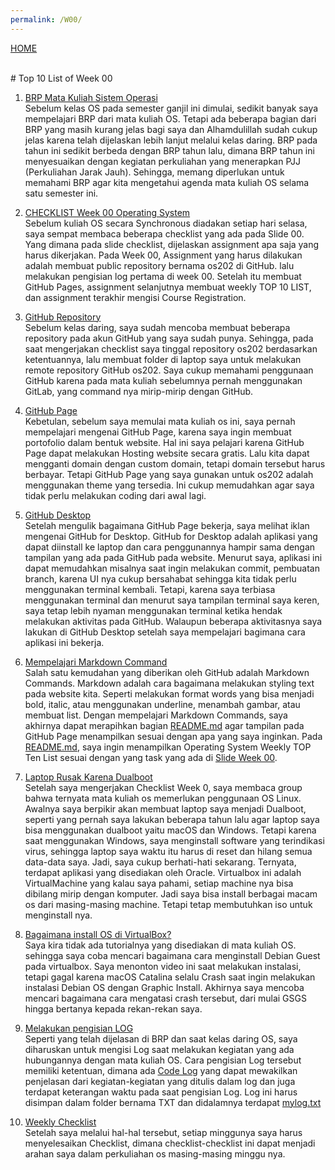 ```yaml
---
permalink: /W00/
---
```

[HOME](../)

<br>
# Top 10 List of Week 00

1. [BRP Mata Kuliah Sistem Operasi](https://github.com/UI-FASILKOM-OS/SistemOperasi/blob/master/Slides/os00.pdf)<br>
Sebelum kelas OS pada semester ganjil ini dimulai, sedikit banyak saya mempelajari BRP dari mata kuliah OS. Tetapi ada beberapa bagian dari BRP yang masih kurang jelas bagi saya dan Alhamdulillah sudah cukup jelas karena telah dijelaskan lebih lanjut melalui kelas daring. BRP pada tahun ini sedikit berbeda dengan BRP tahun lalu, dimana BRP tahun ini menyesuaikan dengan kegiatan perkuliahan yang menerapkan PJJ (Perkuliahan Jarak Jauh). Sehingga, memang diperlukan untuk memahami BRP agar kita mengetahui agenda mata kuliah OS selama satu semester ini.

2. [CHECKLIST Week 00 Operating System](https://github.com/UI-FASILKOM-OS/SistemOperasi/blob/master/Slides/os00.pdf)<br>
Sebelum kuliah OS secara Synchronous diadakan setiap hari selasa, saya sempat membaca beberapa checklist yang ada pada Slide 00. Yang dimana pada slide checklist, dijelaskan assignment apa saja yang harus dikerjakan. Pada Week 00, Assignment yang harus dilakukan adalah membuat public repository bernama os202 di GitHub. lalu melakukan pengisian log pertama di week 00. Setelah itu membuat GitHub Pages, assignment selanjutnya membuat weekly TOP 10 LIST, dan assignment terakhir mengisi Course Registration.

3. [GitHub Repository](https://github.com/akbarrafs/os202)<br>
Sebelum kelas daring, saya sudah mencoba membuat beberapa repository pada akun GitHub yang saya sudah punya. Sehingga, pada saat mengerjakan checklist saya tinggal repository os202 berdasarkan ketentuannya, lalu membuat folder di laptop saya untuk melakukan remote repository GitHub os202. Saya cukup memahami penggunaan GitHub karena pada mata kuliah sebelumnya pernah menggunakan GitLab, yang command nya mirip-mirip dengan GitHub.

4. [GitHub Page](https://pages.github.com)<br>
Kebetulan, sebelum saya memulai mata kuliah os ini, saya pernah mempelajari mengenai GitHub Page, karena saya ingin membuat portofolio dalam bentuk website. Hal ini saya pelajari karena GitHub Page dapat melakukan Hosting website secara gratis. Lalu kita dapat mengganti domain dengan custom domain, tetapi domain tersebut harus berbayar. Tetapi GitHub Page yang saya gunakan untuk os202 adalah menggunakan theme yang tersedia. Ini cukup memudahkan agar saya tidak perlu melakukan coding dari awal lagi.

5. [GitHub Desktop](https://desktop.github.com)<br>
Setelah mengulik bagaimana GitHub Page bekerja, saya melihat iklan mengenai GitHub for Desktop. GitHub for Desktop adalah aplikasi yang dapat diinstall ke laptop dan cara penggunannya hampir sama dengan tampilan yang ada pada GitHub pada website. Menurut saya, aplikasi ini dapat memudahkan misalnya saat ingin melakukan commit, pembuatan branch, karena UI nya cukup bersahabat sehingga kita tidak perlu menggunakan terminal kembali. Tetapi, karena saya terbiasa menggunakan terminal dan menurut saya tampilan terminal saya keren, saya tetap lebih nyaman menggunakan terminal ketika hendak melakukan aktivitas pada GitHub. Walaupun beberapa aktivitasnya saya lakukan di GitHub Desktop setelah saya mempelajari bagimana cara aplikasi ini bekerja.

6. [Mempelajari Markdown Command](https://guides.github.com/features/mastering-markdown/)<br>
Salah satu kemudahan yang diberikan oleh GitHub adalah Markdown Commands. Markdown adalah cara bagaimana melakukan styling text pada website kita. Seperti melakukan format words yang bisa menjadi bold, italic, atau menggunakan underline, menambah gambar, atau membuat list. Dengan mempelajari Markdown Commands, saya akhirnya dapat merapihkan bagian [README.md](https://github.com/akbarrafs/os202/blob/master/README.md) agar tampilan pada GitHub Page menampilkan sesuai dengan apa yang saya inginkan. Pada [README.md](https://github.com/akbarrafs/os202/blob/master/README.md), saya ingin menampilkan Operating System Weekly TOP Ten List sesuai dengan yang task yang ada di [Slide Week 00](https://github.com/UI-FASILKOM-OS/SistemOperasi/blob/master/Slides/os00.pdf).

7. [Laptop Rusak Karena Dualboot](https://support.apple.com/boot-camp)<br>
Setelah saya mengerjakan Checklist Week 0, saya membaca group bahwa ternyata mata kuliah os memerlukan penggunaan OS Linux. Awalnya saya berpikir akan membuat laptop saya menjadi Dualboot, seperti yang pernah saya lakukan beberapa tahun lalu agar laptop saya bisa menggunakan dualboot yaitu macOS dan Windows. Tetapi karena saat menggunakan Windows, saya menginstall software yang terindikasi virus, sehingga laptop saya waktu itu harus di reset dan hilang semua data-data saya. Jadi, saya cukup berhati-hati sekarang. Ternyata, terdapat aplikasi yang disediakan oleh Oracle. Virtualbox ini adalah VirtualMachine yang kalau saya pahami, setiap machine nya bisa dibilang mirip dengan komputer. Jadi saya bisa install berbagai macam os dari masing-masing machine.  Tetapi tetap membutuhkan iso untuk menginstall nya. 

8. [Bagaimana install OS di VirtualBox?](https://www.youtube.com/watch?v=zikeyJS317Q&t=4s)<br>
Saya kira tidak ada tutorialnya yang disediakan di mata kuliah OS. sehingga saya coba mencari bagaimana cara menginstall Debian Guest pada virtualbox. Saya menonton video ini saat melakukan instalasi, tetapi gagal karena macOS Catalina selalu Crash saat ingin melakukan instalasi Debian OS dengan Graphic Install. Akhirnya saya mencoba mencari bagaimana cara mengatasi crash tersebut, dari mulai GSGS hingga bertanya kepada rekan-rekan saya.

9. [Melakukan pengisian LOG](https://github.com/akbarrafs/os202/blob/master/TXT/mylog.txt)<br>
Seperti yang telah dijelasan di BRP dan saat kelas daring OS, saya diharuskan untuk mengisi Log saat melakukan kegiatan yang ada hubungannya dengan mata kuliah OS. Cara pengisian Log tersebut memiliki ketentuan, dimana ada [Code Log](https://osp4diss.vlsm.org/ETC/logCodes.txt) yang dapat mewakilkan penjelasan dari kegiatan-kegiatan yang ditulis dalam log dan juga terdapat keterangan waktu pada saat pengisian Log. Log ini harus disimpan dalam folder bernama TXT dan didalamnya terdapat [mylog.txt](https://github.com/akbarrafs/os202/blob/master/TXT/mylog.txt)

10. [Weekly Checklist](https://github.com/UI-FASILKOM-OS/SistemOperasi/tree/master/Slides)<br>
Setelah saya melalui hal-hal tersebut, setiap minggunya saya harus menyelesaikan Checklist, dimana checklist-checklist ini dapat menjadi arahan saya dalam perkuliahan os masing-masing minggu nya. 